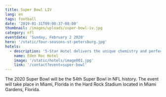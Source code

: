 ```yaml
---
title: Super Bowl LIV
lang: en
tags: football
date: '2019-01-31T09:00:37-08:00'
thumbnail: /images/uploads/super-bowl-iv.jpg
category: nfl
eventdate: 'Sunday, February 2 2020'
hero: '/static/four-seasons-st-petersburg.jpg'
hotels:
  - description: '5-Star Hotel delivers the unique chemistry and perfect balance of luxury, fun, craft and theater'
    name: Eden Roc Hotel 
    image: '/static/hotels/image001.jpg'
    link: '/contact?event=super-bowl'
---
```


The 2020 Super Bowl will be the 54th Super Bowl in NFL history. The event will take place in Miami, Florida in the Hard Rock Stadium located in Miami Gardens, Florida. 
